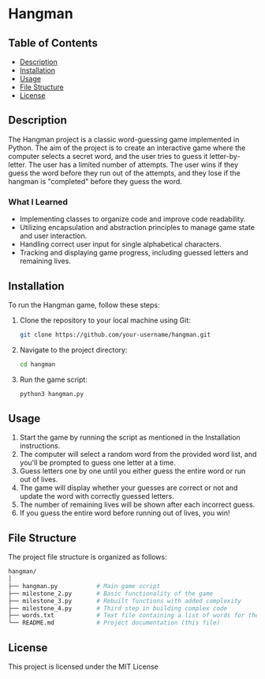 # Hangman

## Table of Contents
- [Description](#description)
- [Installation](#installation)
- [Usage](#usage)
- [File Structure](#file-structure)
- [License](#license)

## Description

The Hangman project is a classic word-guessing game implemented in Python. The aim of the project is to create an interactive game where the computer selects a secret word, and the user tries to guess it letter-by-letter. The user has a limited number of attempts. The user wins if they guess the word before they run out of the attempts, and they lose if the hangman is "completed" before they guess the word.

### What I Learned
- Implementing classes to organize code and improve code readability.
- Utilizing encapsulation and abstraction principles to manage game state and user interaction.
- Handling correct user input for single alphabetical characters.
- Tracking and displaying game progress, including guessed letters and remaining lives.


## Installation

To run the Hangman game, follow these steps:

1. Clone the repository to your local machine using Git:
   ```bash
   git clone https://github.com/your-username/hangman.git
2. Navigate to the project directory:
   ```bash
   cd hangman
3. Run the game script:
   ```bash
   python3 hangman.py

## Usage

1. Start the game by running the script as mentioned in the Installation instructions.
2. The computer will select a random word from the provided word list, and you'll be prompted to guess one letter at a time.
3. Guess letters one by one until you either guess the entire word or run out of lives.
4. The game will display whether your guesses are correct or not and update the word with correctly guessed letters.
5. The number of remaining lives will be shown after each incorrect guess.
6. If you guess the entire word before running out of lives, you win!

## File Structure

The project file structure is organized as follows:
```bash
hangman/
│
├── hangman.py           # Main game script
├── milestone_2.py       # Basic functionality of the game
├── milestone_3.py       # Rebuilt functions with added complexity
├── milestone_4.py       # Third step in building complex code
├── words.txt            # Text file containing a list of words for the game
└── README.md            # Project documentation (this file)
```


## License

This project is licensed under the MIT License

